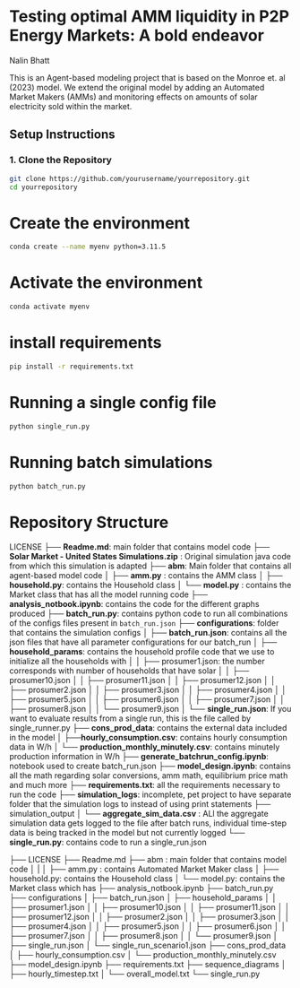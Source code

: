 # Testing optimal AMM liquidity in P2P Energy Markets: A bold endeavor
Nalin Bhatt 

This is an Agent-based modeling project that is based on the Monroe et. al (2023) model. We extend the original model by adding an Automated Market Makers (AMMs) and monitoring effects on amounts of solar electricity sold within the market. 



## Setup Instructions

### 1. Clone the Repository

```bash
git clone https://github.com/yourusername/yourrepository.git
cd yourrepository
```

# Create the environment
```bash 
conda create --name myenv python=3.11.5
```

# Activate the environment
```bash
conda activate myenv
```

# install requirements

```bash 
pip install -r requirements.txt
```



# Running a single config file 

```bash
python single_run.py
```

# Running batch simulations 
```bash
python batch_run.py
```



# Repository Structure

LICENSE
├── **Readme.md**: main folder that contains model code 
├── **Solar Market - United States Simulations.zip** : Original simulation java code from which this simulation is adapted
├── **abm**: Main folder that contains all agent-based model code
│   ├── **amm.py** : contains the AMM class
│   ├── **household.py**: contains the Household class 
│   └── **model.py** : contains the Market class that has all the model running code
├── **analysis_notbook.ipynb**: contains the code for the different graphs produced 
├── **batch_run.py**: contains python code to run all combinations of the configs files present in ```batch_run.json```
├── **configurations**: folder that contains the simulation configs
│   ├── **batch_run.json**: contains all the json files that have all parameter configurations for our batch_run
│   ├── **household_params**: contains the household profile code that we use to initialize all the households with
│   │   ├── prosumer1.json: the number corresponds with number of households that have solar 
│   │   ├── prosumer10.json
│   │   ├── prosumer11.json
│   │   ├── prosumer12.json
│   │   ├── prosumer2.json
│   │   ├── prosumer3.json
│   │   ├── prosumer4.json
│   │   ├── prosumer5.json
│   │   ├── prosumer6.json
│   │   ├── prosumer7.json
│   │   ├── prosumer8.json
│   │   └── prosumer9.json
│   └── **single_run.json**: If you want to evaluate results from a single run, this is the file called by 
                            single_runner.py 
├── **cons_prod_data**: contains the external data included in the model
│   ├──**hourly_consumption.csv**: contains hourly consumption data in W/h 
│   └── **production_monthly_minutely.csv**: contains minutely production information in W/h
├── **generate_batchrun_config.ipynb**: notebook used to create batch_run.json
├── **model_design.ipynb**: contains all the math regarding solar conversions, amm math, equilibrium price math and much more
├── **requirements.txt**: all the requirements necessary to run the code
├── **simulation_logs**: incomplete, pet project to have separate folder that the simulation logs to instead of using print statements
├── simulation_output
│   └── **aggregate_sim_data.csv** : ALl the aggregate simulation data gets logged to the file after batch runs, individual time-step data is being tracked in the model but not currently logged 
└── **single_run.py**: contains code to run a single_run.json 





├── LICENSE
├── Readme.md
├── abm : main folder that contains model code 
│   |
│   ├── amm.py : contains Automated Market Maker class 
│   ├── household.py: contains the Household class
│   └── model.py: contains the Market class which has 
├── analysis_notbook.ipynb
├── batch_run.py
├── configurations
│   ├── batch_run.json
│   ├── household_params
│   │   ├── prosumer1.json
│   │   ├── prosumer10.json
│   │   ├── prosumer11.json
│   │   ├── prosumer12.json
│   │   ├── prosumer2.json
│   │   ├── prosumer3.json
│   │   ├── prosumer4.json
│   │   ├── prosumer5.json
│   │   ├── prosumer6.json
│   │   ├── prosumer7.json
│   │   ├── prosumer8.json
│   │   └── prosumer9.json
│   ├── single_run.json
│   └── single_run_scenario1.json
├── cons_prod_data
│   ├── hourly_consumption.csv
│   └── production_monthly_minutely.csv
├── model_design.ipynb
├── requirements.txt
├── sequence_diagrams
│   ├── hourly_timestep.txt
│   └── overall_model.txt
└── single_run.py